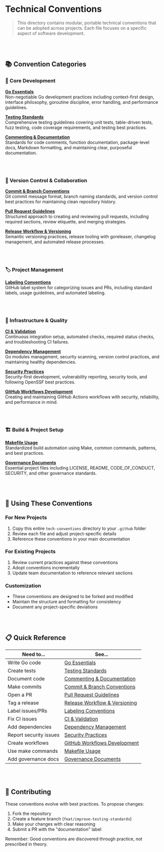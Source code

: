 # Technical Conventions

> This directory contains modular, portable technical conventions that can be adopted across projects. Each file focuses on a specific aspect of software development.

<br><br>

## 📚 Convention Categories

### 🚀 Core Development

**[Go Essentials](go-essentials.md)**  
Non-negotiable Go development practices including context-first design, interface philosophy, goroutine discipline, error handling, and performance guidelines.

**[Testing Standards](testing-standards.md)**  
Comprehensive testing guidelines covering unit tests, table-driven tests, fuzz testing, code coverage requirements, and testing best practices.

**[Commenting & Documentation](commenting-documentation.md)**  
Standards for code comments, function documentation, package-level docs, Markdown formatting, and maintaining clear, purposeful documentation.

<br><br>

### 🔄 Version Control & Collaboration

**[Commit & Branch Conventions](commit-branch-conventions.md)**  
Git commit message format, branch naming standards, and version control best practices for maintaining clean repository history.

**[Pull Request Guidelines](pull-request-guidelines.md)**  
Structured approach to creating and reviewing pull requests, including required sections, review etiquette, and merging strategies.

**[Release Workflow & Versioning](release-versioning.md)**  
Semantic versioning practices, release tooling with goreleaser, changelog management, and automated release processes.

<br><br>

### 🏷️ Project Management

**[Labeling Conventions](labeling-conventions.md)**  
GitHub label system for categorizing issues and PRs, including standard labels, usage guidelines, and automated labeling.

<br><br>

### 🔧 Infrastructure & Quality

**[CI & Validation](ci-validation.md)**  
Continuous integration setup, automated checks, required status checks, and troubleshooting CI failures.

**[Dependency Management](dependency-management.md)**  
Go modules management, security scanning, version control practices, and maintaining healthy dependencies.

**[Security Practices](security-practices.md)**  
Security-first development, vulnerability reporting, security tools, and following OpenSSF best practices.

**[GitHub Workflows Development](github-workflows.md)**  
Creating and maintaining GitHub Actions workflows with security, reliability, and performance in mind.

<br><br>

### 🏗️ Build & Project Setup

**[Makefile Usage](makefile-usage.md)**  
Standardized build automation using Make, common commands, patterns, and best practices.

**[Governance Documents](governance-documents.md)**  
Essential project files including LICENSE, README, CODE_OF_CONDUCT, SECURITY, and other governance standards.

<br><br>

## 🎯 Using These Conventions

### For New Projects
1. Copy this entire `tech-conventions` directory to your `.github` folder
2. Review each file and adjust project-specific details
3. Reference these conventions in your main documentation

### For Existing Projects
1. Review current practices against these conventions
2. Adopt conventions incrementally
3. Update team documentation to reference relevant sections

### Customization
* These conventions are designed to be forked and modified
* Maintain the structure and formatting for consistency
* Document any project-specific deviations

<br><br>

## 📋 Quick Reference

| Need to...             | See...                                                      |
|------------------------|-------------------------------------------------------------|
| Write Go code          | [Go Essentials](go-essentials.md)                           |
| Create tests           | [Testing Standards](testing-standards.md)                   |
| Document code          | [Commenting & Documentation](commenting-documentation.md)   |
| Make commits           | [Commit & Branch Conventions](commit-branch-conventions.md) |
| Open a PR              | [Pull Request Guidelines](pull-request-guidelines.md)       |
| Tag a release          | [Release Workflow & Versioning](release-versioning.md)      |
| Label issues/PRs       | [Labeling Conventions](labeling-conventions.md)             |
| Fix CI issues          | [CI & Validation](ci-validation.md)                         |
| Add dependencies       | [Dependency Management](dependency-management.md)           |
| Report security issues | [Security Practices](security-practices.md)                 |
| Create workflows       | [GitHub Workflows Development](github-workflows.md)         |
| Use make commands      | [Makefile Usage](makefile-usage.md)                         |
| Add governance docs    | [Governance Documents](governance-documents.md)             |

<br><br>

## 🤝 Contributing

These conventions evolve with best practices. To propose changes:

1. Fork the repository
2. Create a feature branch (`feat/improve-testing-standards`)
3. Make your changes with clear reasoning
4. Submit a PR with the "documentation" label

Remember: Good conventions are discovered through practice, not prescribed in theory.
